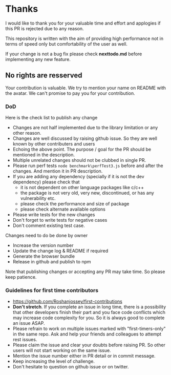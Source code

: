 # Thanks
I would like to thank you for your valuable time and effort and applogies if this PR is rejected due to any reason.

This repository is written with the aim of providing high performance not in terms of speed only but comfortability of the user as well.

If your change is not a bug fix please check **nexttodo.md** before implementing any new feature.

## No rights are resserved

Your contribution is valuable. We try to mention your name on README with the avatar. We can't promise to pay you for your contribution.

### DoD
Here is the check list to publish any change

* Changes are not half implemented due to the library limitation or any other reason.
* Changes are well discussed by raising github issue. So they are well known by other contributers and users
* Echoing the above point. The purpose / goal for the PR should be mentioned in the description.
* Multiple unrelated changes should not be clubbed in single PR.
* Please run perf tests `node benchmark\perfTest3.js` before and after the changes. And mention it in PR description.
* If you are adding any dependency (specially if it is not the dev dependency) please check that 
  * it is not dependent on other language packages like c/c++
  * the package is not very old, very new, discontinued, or has any vulnerability etc.
  * please check the performance and size of package
  * please check alternate available options
* Please write tests for the new changes
* Don't forget to write tests for negative cases
* Don't comment existing test case.

Changes need to do be done by owner
* Increase the version number
* Update the change log & README if required
* Generate the browser bundle
* Release in github and publish to npm

Note that publishing changes or accepting any PR may take time. So please keep patience.

### Guidelines for first time contributors

* https://github.com/Roshanjossey/first-contributions
* **Don't stretch**. If you complete an issue in long time, there is a possibility that other developers finish their part and you face code conflicts which may increase code complexity for you. So it is always good to complete an issue ASAP. 
* Please refrain to work on multiple issues marked with "first-timers-only" in the same repo. Ask and help your friends and colleagues to attempt rest issues.
* Please claim the issue and clear your doubts before raising PR. So other users will not start working on the same issue.
* Mention the issue number either in PR detail or in commit message.
* Keep increasing the level of challenge.
* Don't hesitate to question on github issue or on twitter.

